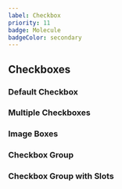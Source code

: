 ```yaml
---
label: Checkbox
priority: 11
badge: Molecule
badgeColor: secondary
---
```


## Checkboxes

<ComponentMeta name="NCheckbox" />
<ComponentMeta name="NCheckboxGroup" />


### Default Checkbox

<ComponentDemo name="DefaultCheckbox" />

### Multiple Checkboxes

<ComponentDemo name="MultipleCheckboxes" />

### Image Boxes

<ComponentDemo name="ImageCheckboxes" />

### Checkbox Group

<ComponentDemo name="CheckboxGroup" />

### Checkbox Group with Slots

<ComponentDemo name="CheckboxGroupSlots" />

